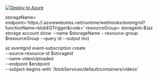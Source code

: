 
[![Deploy to Azure](https://azuredeploy.net/deploybutton.png)](https://portal.azure.com/#create/Microsoft.Template/uri/https%3A%2F%2Fraw.githubusercontent.com%2Fkrishnaji%2Fdurable-function-video-to-gif%2Fmaster%2Fdeploy.json%3Ftoken%3DAACVEKRUX4T42AYQTZUHT6S5AQAB4>)

storageName=<storageaccountname>
endpoint='https://<function-app-name>.azurewebsites.net/runtime/webhooks/eventgrid?functionName=blobEGTrigger&code=<host-key>'
resourceGroup=<resource-group-name>
storageid=$(az storage account show --name $storageName --resource-group $resourceGroup --query id --output tsv)


az eventgrid event-subscription create \
  --source-resource-id $storageid \
  --name videoUploaded \
  --endpoint $endpoint \
  --subject-begins-with '/blobServices/default/containers/videos'
